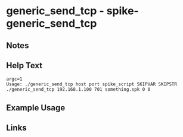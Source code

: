 # generic_send_tcp - spike-generic_send_tcp

Notes
-------

Help Text
-------
```
argc=1
Usage: ./generic_send_tcp host port spike_script SKIPVAR SKIPSTR
./generic_send_tcp 192.168.1.100 701 something.spk 0 0

```

Example Usage
-------

Links
-------


